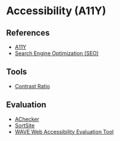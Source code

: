 # Accessibility (A11Y)

<!--
https://www.linkedin.com/learning/simplifying-web-development-with-accessibility-best-practices/simplifying-web-development-with-accessibility
-->

## References

- [A11Y](http://a11y.com/)
- [Search Engine Optimization (SEO)](/seo.md)

## Tools

- [Contrast Ratio](https://contrast-ratio.com/)

## Evaluation

- [AChecker](https://achecker.ca/checker/index.php)
- [SortSite](https://www.powermapper.com/products/sortsite/checks/accessibility-checks/)
- [WAVE Web Accessibility Evaluation Tool](https://wave.webaim.org/)
